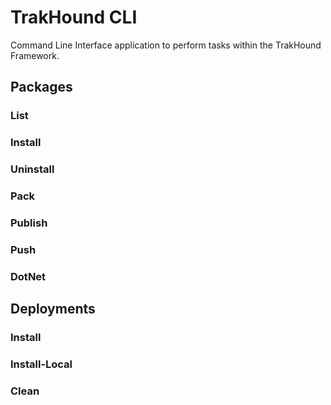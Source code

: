 # TrakHound CLI
Command Line Interface application to perform tasks within the TrakHound Framework.

## Packages

### List

### Install

### Uninstall

### Pack

### Publish

### Push

### DotNet

## Deployments

### Install

### Install-Local

### Clean